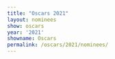 ```yaml
---
title: "Oscars 2021"
layout: nominees
show: oscars
year: '2021'
showname: Oscars
permalink: /oscars/2021/nominees/
---
```

